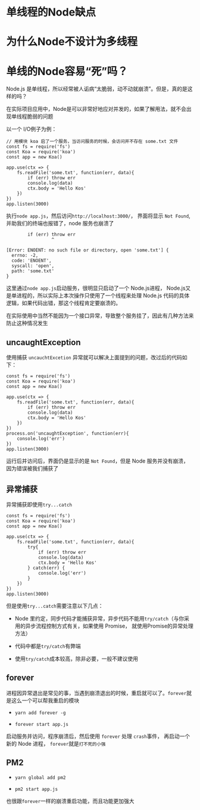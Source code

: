 # 单线程的Node缺点

# 为什么Node不设计为多线程

# 单线的Node容易“死”吗？

Node.js 是单线程，所以经常被人诟病“太脆弱，动不动就崩溃”。但是，真的是这样的吗？

在实际项目应用中，Node是可以非常好地应对并发的，如果了解用法，就不会出现单线程脆弱的问题

以一个 I/O例子为例：

```
// 用模块 koa 启了一个服务，当访问服务的时候，会访问并不存在 some.txt 文件
const fs = require('fs')
const Koa = require('koa')
const app = new Koa()

app.use(ctx => {
    fs.readFile('some.txt', function(err, data){
        if (err) throw err
        console.log(data)
        ctx.body = 'Hello Kos'
    })
})
app.listen(3000)
```

执行`node app.js`，然后访问`http://localhost:3000/`， 界面将显示 `Not Found`,
并助我们的终端也报错了，node 服务也崩溃了

```
        if (err) throw err
                 ^

[Error: ENOENT: no such file or directory, open 'some.txt'] {
  errno: -2,
  code: 'ENOENT',
  syscall: 'open',
  path: 'some.txt'
}
```

这里通过`node app.js`启动服务，很明显只启动了一个 Node.js进程， Node.js又是单进程的，所以实际上本次操作只使用了一个线程来处理 Node.js 代码的具体逻辑，如果代码出错，那这个线程肯定要崩溃的。

在实际使用中当然不能因为一个接口异常，导致整个服务挂了，因此有几种方法来防止这种情况发生

## uncaughtException

使用捕获 `uncauchtExcetion` 异常就可以解决上面提到的问题，改过后的代码如下：

```
const fs = require('fs')
const Koa = require('koa')
const app = new Koa()

app.use(ctx => {
    fs.readFile('some.txt', function(err, data){
        if (err) throw err
        console.log(data)
        ctx.body = 'Hello Kos'
    })
})
process.on('uncaughtException', function(err){
    console.log('err')
})
app.listen(3000)
```

运行后并访问后，界面仍是显示的是 `Not Found`，但是 Node 服务并没有崩溃，
因为错误被我们捕获了

## 异常捕获

异常捕获即使用`try...catch`

```
const fs = require('fs')
const Koa = require('koa')
const app = new Koa()

app.use(ctx => {
    fs.readFile('some.txt', function(err, data){
        try{
            if (err) throw err
            console.log(data)
            ctx.body = 'Hello Kos'
        } catch(err) {
            console.log('err')
        }
    })
})
app.listen(3000)
```
但是使用`try...catch`需要注意以下几点：

- Node 里约定，同步代码才能捕获异常，异步代码不能用`try/catch`（与你采用的异步流程控制方式有关，如果使用 Promise， 就使用Promise的异常处理方法）

- 代码中都是`try/catch`有弊端

- 使用`try/catch`成本较高，除非必要，一般不建议使用

## forever

进程因异常退出是常见的事，当遇到崩溃退出的时候，重启就可以了。`forever`就是这么一个可以帮我重启的模块

- `yarn add forever -g`

- `forever start app.js`

启动服务并访问，程序崩溃后，然后使用 `forever` 处理 `crash`事件， 再启动一个新的 Node 进程， `forever`就是`打不死的小强`

## PM2

- `yarn global add pm2`

- `pm2 start app.js`

也很跟`forever`一样的崩溃重启功能，而且功能更加强大

